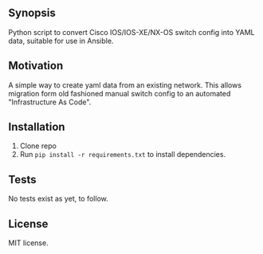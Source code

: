 ## Synopsis

Python script to convert Cisco IOS/IOS-XE/NX-OS switch config into YAML data, suitable for use in Ansible.

## Motivation

A simple way to create yaml data from an existing network. This allows migration form old fashioned manual switch config to an automated "Infrastructure As Code".

## Installation

1. Clone repo
2. Run `pip install -r requirements.txt` to install dependencies.

## Tests

No tests exist as yet, to follow.

## License

MIT license.
